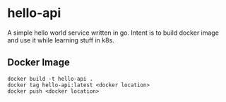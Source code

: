 # hello-api

A simple hello world service written in go. Intent is to build docker image and use it while learning stuff in k8s.


## Docker Image

```
docker build -t hello-api .
docker tag hello-api:latest <docker location>
docker push <docker location>
```
